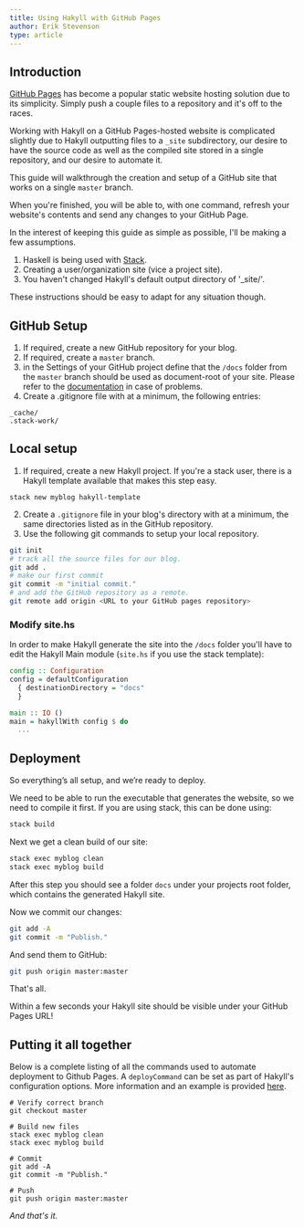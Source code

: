 ```yaml
---
title: Using Hakyll with GitHub Pages
author: Erik Stevenson
type: article
---
```


## Introduction

[GitHub Pages](http://pages.github.com) has become a popular static website hosting solution due to its simplicity. Simply push a couple files to a repository and it's off to the races.

Working with Hakyll on a GitHub Pages-hosted website is complicated slightly due to Hakyll outputting files to a ```_site``` subdirectory, our desire to have the source code as well as the compiled site stored in a single repository, and our desire to automate it.

This guide will walkthrough the creation and setup of a GitHub site that works on a single `master` branch.

When you're finished, you will be able to, with one command, refresh your website's contents and send any changes to your GitHub Page.

In the interest of keeping this guide as simple as possible, I'll be making a few assumptions.

1. Haskell is being used with [Stack](http://docs.haskellstack.org/en/stable/README/).
2. Creating a user/organization site (vice a project site).
3. You haven't changed Hakyll's default output directory of '_site/'.

These instructions should be easy to adapt for any situation though.

## GitHub Setup

1. If required, create a new GitHub repository for your blog.
2. If required, create a `master` branch.
3. in the Settings of your GitHub project define that the `/docs` folder from the `master` branch should be used as document-root of your site.
   Please refer to the [documentation](https://docs.github.com/en/free-pro-team@latest/github/working-with-github-pages/configuring-a-publishing-source-for-your-github-pages-site#choosing-a-publishing-source)
   in case of problems.
4. Create a .gitignore file with at a minimum, the following entries:

```
_cache/
.stack-work/
```

## Local setup

1. If required, create a new Hakyll project. If you're a stack user, there is a Hakyll template available that makes this step easy.

```stack new myblog hakyll-template```

2. Create a ```.gitignore``` file in your blog's directory with at a minimum, the same directories listed as in the GitHub repository.
3. Use the following git commands to setup your local repository.

```bash
git init
# track all the source files for our blog.
git add .
# make our first commit
git commit -m "initial commit."
# and add the GitHub repository as a remote.
git remote add origin <URL to your GitHub pages repository>
```

### Modify site.hs

In order to make Hakyll generate the site into the `/docs` folder you'll have to edit the Hakyll Main module (`site.hs` if you use the stack template):

```haskell
config :: Configuration
config = defaultConfiguration
  { destinationDirectory = "docs"
  }

main :: IO ()
main = hakyllWith config $ do
  ...
```

## Deployment

So everything’s all setup, and we’re ready to deploy.

We need to be able to run the executable that generates the website, so we need to compile it first. If you are using stack, this can be done using:

```bash
stack build
```

Next we get a clean build of our site:

```bash
stack exec myblog clean
stack exec myblog build
```

After this step you should see a folder `docs` under your projects root folder, which contains the generated Hakyll site.

Now we commit our changes:

```bash
git add -A
git commit -m "Publish."
```

And send them to GitHub:

```bash
git push origin master:master
```

That's all.

Within a few seconds your Hakyll site should be visible under your GitHub Pages URL!

## Putting it all together

Below is a complete listing of all the commands used to automate deployment to Github Pages. A `deployCommand` can be set as part of Hakyll's configuration options. More information and an example is provided [here](https://jaspervdj.be/hakyll/reference/Hakyll-Core-Configuration.html).

```
# Verify correct branch
git checkout master

# Build new files
stack exec myblog clean
stack exec myblog build

# Commit
git add -A
git commit -m "Publish."

# Push
git push origin master:master
```

*And that's it.*